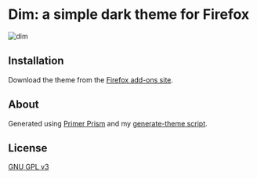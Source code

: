 # Dim: a simple dark theme for Firefox

![dim](https://user-images.githubusercontent.com/1840854/217047618-9ce1ab55-338b-4b43-9971-bf04cd710965.svg)

## Installation

Download the theme from the [Firefox add-ons site](https://addons.mozilla.org/en-CA/firefox/addon/dim-a-simple-dark-theme/).

## About

Generated using [Primer Prism](https://primer.style/prism/) and my [generate-theme script](https://gist.github.com/rileyjshaw/875a1fae8c1716cbb5d99ed8f8365fde).

## License

[GNU GPL v3](./LICENSE)
